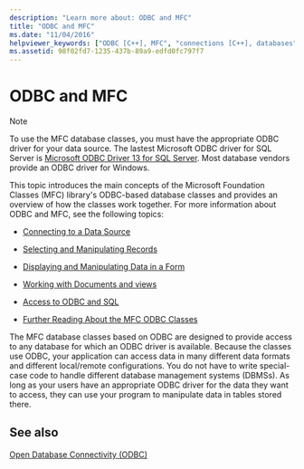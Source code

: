 ```yaml
---
description: "Learn more about: ODBC and MFC"
title: "ODBC and MFC"
ms.date: "11/04/2016"
helpviewer_keywords: ["ODBC [C++], MFC", "connections [C++], databases", "connections [C++], data source", "databases [C++], connecting to", "data sources [C++], connecting to", "MFC [C++], ODBC and", "database connections [C++], MFC ODBC classes"]
ms.assetid: 98f02fd7-1235-437b-89a9-edfd0fc797f7
---
```

# ODBC and MFC

> [!NOTE]
> To use the MFC database classes, you must have the appropriate ODBC driver for your data source. The lastest Microsoft ODBC driver for SQL Server is [Microsoft ODBC Driver 13 for SQL Server](https://www.microsoft.com/download/details.aspx?id=50420). Most database vendors provide an ODBC driver for Windows.

This topic introduces the main concepts of the Microsoft Foundation Classes (MFC) library's ODBC-based database classes and provides an overview of how the classes work together. For more information about ODBC and MFC, see the following topics:

- [Connecting to a Data Source](connecting-to-a-data-source.md)

- [Selecting and Manipulating Records](selecting-and-manipulating-records.md)

- [Displaying and Manipulating Data in a Form](displaying-and-manipulating-data-in-a-form.md)

- [Working with Documents and views](working-with-documents-and-views.md)

- [Access to ODBC and SQL](access-to-odbc-and-sql.md)

- [Further Reading About the MFC ODBC Classes](further-reading-about-the-mfc-odbc-classes.md)

The MFC database classes based on ODBC are designed to provide access to any database for which an ODBC driver is available. Because the classes use ODBC, your application can access data in many different data formats and different local/remote configurations. You do not have to write special-case code to handle different database management systems (DBMSs). As long as your users have an appropriate ODBC driver for the data they want to access, they can use your program to manipulate data in tables stored there.

## See also

[Open Database Connectivity (ODBC)](open-database-connectivity-odbc.md)
